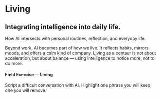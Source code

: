 # Living

## Integrating intelligence into daily life.

How AI intersects with personal routines, reflection, and everyday life.

Beyond work, AI becomes part of how we live. It reflects habits, mirrors moods, and offers a calm kind of company. Living as a centaur is not about acceleration, but about balance — using intelligence to notice more, not to do more.

#### Field Exercise — Living

Script a difficult conversation with AI. Highlight one phrase you will keep, one you will remove.
